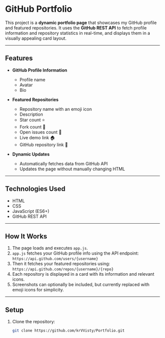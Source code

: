 # GitHub Portfolio

This project is a **dynamic portfolio page** that showcases my GitHub profile and featured repositories. It uses the **GitHub REST API** to fetch profile information and repository statistics in real-time, and displays them in a visually appealing card layout.

---

## Features

- **GitHub Profile Information**

  - Profile name
  - Avatar
  - Bio

- **Featured Repositories**

  - Repository name with an emoji icon
  - Description
  - Star count ⭐
  - Fork count 🍴
  - Open issues count 🐛
  - Live demo link 🏠
  - GitHub repository link 🔗

- **Dynamic Updates**
  - Automatically fetches data from GitHub API
  - Updates the page without manually changing HTML

---

## Technologies Used

- HTML
- CSS
- JavaScript (ES6+)
- GitHub REST API

---

## How It Works

1. The page loads and executes `app.js`.
2. `app.js` fetches your GitHub profile info using the API endpoint:  
   `https://api.github.com/users/{username}`
3. Then it fetches your featured repositories using:  
   `https://api.github.com/repos/{username}/{repo}`
4. Each repository is displayed in a card with its information and relevant icons.
5. Screenshots can optionally be included, but currently replaced with emoji icons for simplicity.

---

## Setup

1. Clone the repository:
   ```bash
   git clone https://github.com/krVVisty/Portfolio.git
   ```
